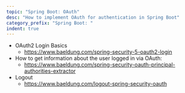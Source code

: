 ```yaml
---
topic: "Spring Boot: OAuth"
desc: "How to implement OAuth for authentication in Spring Boot"
category_prefix: "Spring Boot: "
indent: true
---
```



* OAuth2 Login Basics
   * <https://www.baeldung.com/spring-security-5-oauth2-login>
* How to get information about the user logged in via OAuth:
   * <https://www.baeldung.com/spring-security-oauth-principal-authorities-extractor>
* Logout 
   * <https://www.baeldung.com/logout-spring-security-oauth>
